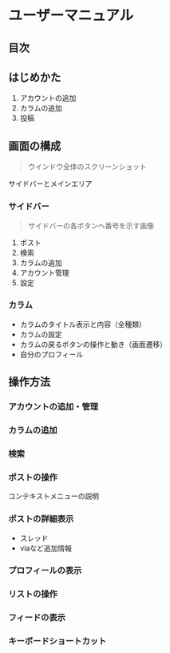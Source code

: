 # ユーザーマニュアル


## 目次


## はじめかた

1. アカウントの追加
1. カラムの追加
1. 投稿

## 画面の構成

> ウインドウ全体のスクリーンショット

サイドバーとメインエリア

### サイドバー

> サイドバーの各ボタンへ番号を示す画像


1. ポスト
1. 検索
1. カラムの追加
1. アカウント管理
1. 設定

### カラム

- カラムのタイトル表示と内容（全種類）
- カラムの設定
- カラムの戻るボタンの操作と動き（画面遷移）
- 自分のプロフィール


## 操作方法

### アカウントの追加・管理


### カラムの追加


### 検索


### ポストの操作

コンテキストメニューの説明

### ポストの詳細表示

- スレッド
- viaなど追加情報

### プロフィールの表示

### リストの操作

### フィードの表示

### キーボードショートカット
